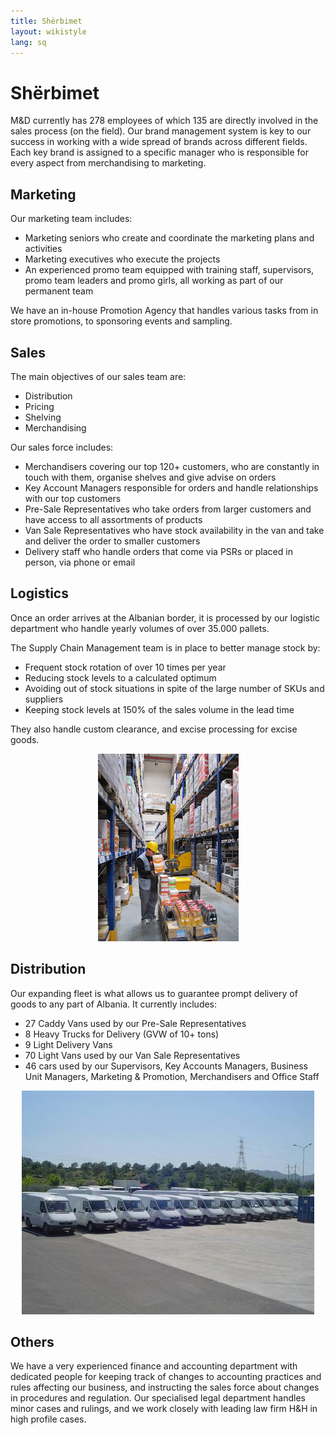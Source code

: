 ```yaml
---
title: Shërbimet
layout: wikistyle
lang: sq
---
```


Shërbimet
=========

M&D currently has 278 employees of which 135 are directly involved in the sales
process (on the field). Our brand management system is key to our success in
working with a wide spread of brands across different fields. Each key brand is
assigned to a specific manager who is responsible for every aspect from
merchandising to marketing.


Marketing
---------
Our marketing team includes:

* Marketing seniors who create and coordinate the marketing plans and activities
* Marketing executives who execute the projects
* An experienced promo team equipped with training staff, supervisors, promo team leaders and promo girls, all working as part of our permanent team

We have an in-house Promotion Agency that handles various tasks from in store promotions, to sponsoring events and sampling.

Sales
-----
The main objectives of our sales team are:

* Distribution
* Pricing
* Shelving
* Merchandising
	

Our sales force includes:

* Merchandisers covering our top 120+ customers, who are constantly in touch with them, organise shelves and give advise on orders
* Key Account Managers responsible for orders and handle relationships with our top customers
* Pre-Sale Representatives who take orders from larger customers and have access to all assortments of products
* Van Sale Representatives who have stock availability in the van and take and deliver the order to smaller customers
* Delivery staff who handle orders that come via PSRs or placed in person, via phone or email

Logistics
---------
Once an order arrives at the Albanian border, it is processed by our logistic
department who handle yearly volumes of over 35.000 pallets.

The Supply Chain Management team is in place to better manage stock by:

* Frequent stock rotation of over 10 times per year
* Reducing stock levels to a calculated optimum
* Avoiding out of stock situations in spite of the large number of SKUs and suppliers
* Keeping stock levels at 150% of the sales volume in the lead time

They also handle custom clearance, and excise processing for excise goods.

<div style="text-align: center;"><img class="border" src="images/MD-warehouse.png" alt="M&amp;D Warehouse" height="300px" /></div>

Distribution
------------
Our expanding fleet is what allows us to guarantee prompt delivery of goods to any part of Albania. It currently includes:

* 27 Caddy Vans used by our Pre-Sale Representatives
* 8 Heavy Trucks for Delivery (GVW of 10+ tons)
* 9 Light Delivery Vans
* 70 Light Vans used by our Van Sale Representatives
* 46 cars used by our Supervisors, Key Accounts Managers, Business Unit Managers, Marketing & Promotion, Merchandisers and Office Staff

<div style="text-align: center;"><img class="border" src="images/vans_small.jpg" alt="Fleet"/></div>

Others
------
We have a very experienced finance and accounting department with dedicated
people for keeping track of changes to accounting practices and rules affecting
our business, and instructing the sales force about changes in procedures and
regulation. Our specialised legal department handles minor cases and rulings,
and we work closely with leading law firm H&amp;H in high profile cases.






